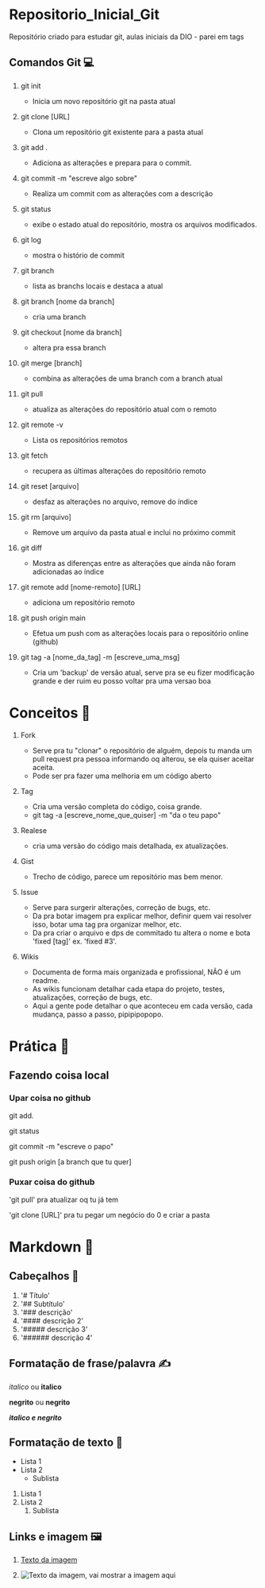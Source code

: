 # Repositorio_Inicial_Git 
Repositório criado para estudar git, aulas iniciais da DIO - parei em tags
<!-- pra botar emogi é Windows + . -->

## Comandos Git 💻

1. git init 
    - Inicia um novo repositório git na pasta atual

2. git clone [URL]
    - Clona um repositório git existente para a pasta atual

3. git add . 
    - Adiciona as alterações e prepara para o commit.

4. git commit -m "escreve algo sobre"
    - Realiza um commit com as alterações com a descrição

5. git status
    - exibe o estado atual do repositório, mostra os arquivos modificados.

6. git log
    - mostra o histório de commit

7. git branch
    - lista as branchs locais e destaca a atual

8. git branch [nome da branch]
    - cria uma branch

9. git checkout [nome da branch]
    - altera pra essa branch

10. git merge [branch]
    - combina as alterações de uma branch com a branch atual

11. git pull
    - atualiza as alterações do repositório atual com o remoto

12. git remote -v
    - Lista os repositórios remotos

13. git fetch
    - recupera as últimas alterações do repositório remoto

14. git reset [arquivo]
    - desfaz as alterações no arquivo, remove do índice

15. git rm [arquivo]
    - Remove um arquivo da pasta atual e inclui no próximo commit

16. git diff
    - Mostra as diferenças entre as alterações que ainda não foram adicionadas ao índice

17. git remote add [nome-remoto] [URL]
    - adiciona um repositório remoto 

18. git push origin main
    - Efetua um push com as alterações locais para o repositório online (github)

19. git tag -a [nome_da_tag] -m [escreve_uma_msg]
    - Cria um 'backup' de versão atual, serve pra se eu fizer modificação grande e der ruim eu posso voltar pra uma versao boa

# Conceitos 📘

1. Fork
    - Serve pra tu "clonar" o repositório de alguém, depois tu manda um pull request pra pessoa informando oq alterou, se ela quiser aceitar aceita.
    - Pode ser pra fazer uma melhoria em um código aberto

2. Tag
    - Cria uma versão completa do código, coisa grande.
    - git tag -a [escreve_nome_que_quiser] -m "da o teu papo"

3. Realese
    - cria uma versão do código mais detalhada, ex atualizações.

4. Gist
    - Trecho de código, parece um repositório mas bem menor.

5. Issue  
    - Serve para surgerir alterações, correção de bugs, etc. 
    - Da pra botar imagem pra explicar melhor, definir quem vai resolver isso, botar uma tag pra organizar melhor, etc.
    - Da pra criar o arquivo e dps de commitado tu altera o nome e bota 'fixed [tag]' ex.  'fixed #3'.

6. Wikis
    - Documenta de forma mais organizada e profissional, NÃO é um readme.
    - As wikis funcionam detalhar cada etapa do projeto, testes, atualizações, correção de bugs, etc.
    - Aqui a gente pode detalhar o que aconteceu em cada versão, cada mudança, passo a passo, pipipipopopo.

# Prática 🧨

## Fazendo coisa local 

### Upar coisa no github
git add. 

git status

git commit -m "escreve o papo"

git push origin [a branch que tu quer]

### Puxar coisa do github
'git pull' pra atualizar oq tu já tem

'git clone [URL]' pra tu pegar um negócio do 0 e criar a pasta

# Markdown 🦺

## Cabeçalhos 🧠


1. '# Título'
2. '## Subtítulo'
3. '### descrição'
4. '#### descrição 2'
5. '##### descrição 3'
6. '###### descrição 4'


## Formatação de frase/palavra ✍

*italico* ou __italico__

**negrito** ou __negrito__

___italico e negrito___ 

## Formatação de texto 📑

- Lista 1
- Lista 2
    - Sublista

1. Lista 1
2. Lista 2
    1. Sublista

## Links e imagem 🖼

1. [Texto da imagem](https://foundations.projectpythia.org/_images/GitHub-logo.png)

2. ![Texto da imagem, vai mostrar a imagem aqui](https://foundations.projectpythia.org/_images/GitHub-logo.png)
